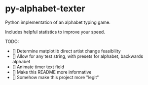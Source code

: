 # py-alphabet-texter

Python implementation of an alphabet typing game.

Includes helpful statistics to improve your speed.

TODO:
 - [] Determine matplotlib direct artist change feasiblilty
 - [] Allow for any test string, with presets for alphabet, backwards alphabet
 - [] Animate timer text field
 - [] Make this README more informative
 - [] Somehow make this project more "legit"